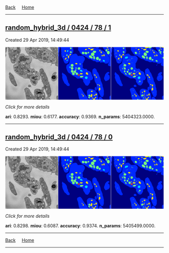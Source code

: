 
[Back](..)&nbsp;&nbsp;&nbsp;&nbsp;&nbsp;[Home](https://leapmanlab.github.io/snapshots)

---

<div class="summary"><a href="1"><h2>random_hybrid_3d / 0424 / 78 / 1</h2></a><p>Created 29 Apr 2019, 14:49:44
</p><a href="1"><img src="1/media/summary.png" align="center"></a><p>
<i>Click for more details</i>
</p></div>

**ari**: 0.8293. **miou**: 0.6177. **accuracy**: 0.9369. **n_params**: 5404323.0000. 

---

<div class="summary"><a href="0"><h2>random_hybrid_3d / 0424 / 78 / 0</h2></a><p>Created 29 Apr 2019, 14:49:44
</p><a href="0"><img src="0/media/summary.png" align="center"></a><p>
<i>Click for more details</i>
</p></div>

**ari**: 0.8298. **miou**: 0.6087. **accuracy**: 0.9374. **n_params**: 5405499.0000. 

---

[Back](..)&nbsp;&nbsp;&nbsp;&nbsp;&nbsp;[Home](https://leapmanlab.github.io/snapshots)

---